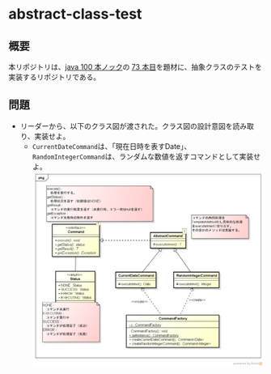 # abstract-class-test
## 概要
本リポジトリは、[java 100 本ノック](https://github.com/JustSystems/java-100practices)の [73 本目](https://github.com/JustSystems/java-100practices/tree/master/contents/073)を題材に、抽象クラスのテストを実装するリポジトリである。

## 問題
- リーダーから、以下のクラス図が渡された。クラス図の設計意図を読み取り、実装せよ。
    - `CurrentDateCommand`は、「現在日時を表すDate」、`RandomIntegerCommand`は、ランダムな数値を返すコマンドとして実装せよ。
![Knock073.png](Knock073.png)
